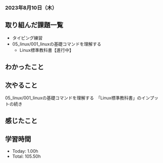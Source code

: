 ### 2023年8月10日（木）

## 取り組んだ課題一覧
- タイピング練習
- 05_linux/001_linuxの基礎コマンドを理解する
  - Linux標準教科書【進行中】
## わかったこと

## 次やること
05_linux/001_linuxの基礎コマンドを理解する　「Linux標準教科書」のインプットの続き


## 感じたこと


## 学習時間
- Today: 1.00h
- Total: 105.50h
